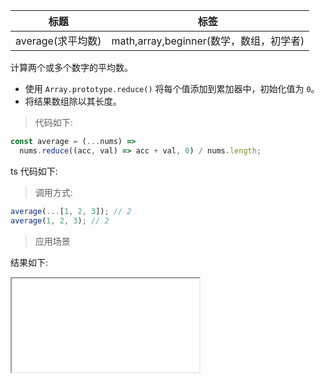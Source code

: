 | 标题              | 标签                                    |
| ----------------- | --------------------------------------- |
| average(求平均数) | math,array,beginner(数学，数组，初学者) |

计算两个或多个数字的平均数。

- 使用 `Array.prototype.reduce()` 将每个值添加到累加器中，初始化值为 `0`。
- 将结果数组除以其长度。

> 代码如下:

```js
const average = (...nums) =>
  nums.reduce((acc, val) => acc + val, 0) / nums.length;
```

ts 代码如下:

<div class="code-editor" data-url="codes/javascript/ts/average.ts" data-language="typescript"></div>

> 调用方式:

```js
average(...[1, 2, 3]); // 2
average(1, 2, 3); // 2
```

> 应用场景

<div class="code-editor" data-url="codes/javascript/html/average.html" data-language="html"></div>

结果如下:

<iframe src="codes/javascript/html/average.html"></iframe>
